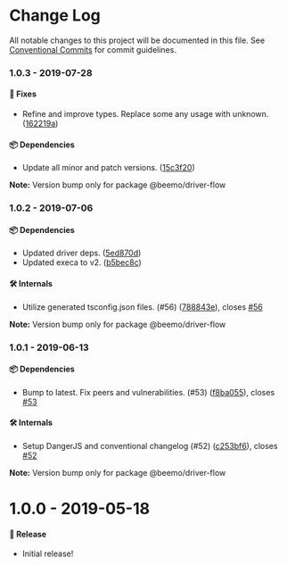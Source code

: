 # Change Log

All notable changes to this project will be documented in this file.
See [Conventional Commits](https://conventionalcommits.org) for commit guidelines.

### 1.0.3 - 2019-07-28

#### 🐞 Fixes

- Refine and improve types. Replace some any usage with unknown. ([162219a](https://github.com/beemojs/beemo/tree/master/packages/driver-flow/commit/162219a))

#### 📦 Dependencies

- Update all minor and patch versions. ([15c3f20](https://github.com/beemojs/beemo/tree/master/packages/driver-flow/commit/15c3f20))

**Note:** Version bump only for package @beemo/driver-flow





### 1.0.2 - 2019-07-06

#### 📦 Dependencies

- Updated driver deps. ([5ed870d](https://github.com/beemojs/beemo/tree/master/packages/driver-flow/commit/5ed870d))
- Updated execa to v2. ([b5bec8c](https://github.com/beemojs/beemo/tree/master/packages/driver-flow/commit/b5bec8c))

#### 🛠 Internals

- Utilize generated tsconfig.json files. (#56) ([788843e](https://github.com/beemojs/beemo/tree/master/packages/driver-flow/commit/788843e)), closes [#56](https://github.com/beemojs/beemo/tree/master/packages/driver-flow/issues/56)

**Note:** Version bump only for package @beemo/driver-flow





### 1.0.1 - 2019-06-13

#### 📦 Dependencies

- Bump to latest. Fix peers and vulnerabilities. (#53) ([f8ba055](https://github.com/beemojs/beemo/tree/master/packages/driver-flow/commit/f8ba055)), closes [#53](https://github.com/beemojs/beemo/tree/master/packages/driver-flow/issues/53)

#### 🛠 Internals

- Setup DangerJS and conventional changelog (#52) ([c253bf6](https://github.com/beemojs/beemo/tree/master/packages/driver-flow/commit/c253bf6)), closes [#52](https://github.com/beemojs/beemo/tree/master/packages/driver-flow/issues/52)

**Note:** Version bump only for package @beemo/driver-flow





# 1.0.0 - 2019-05-18

#### 🎉 Release

- Initial release!
